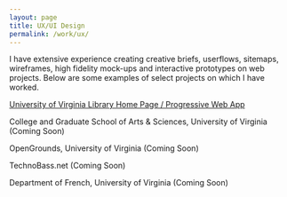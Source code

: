 ```yaml
---
layout: page
title: UX/UI Design
permalink: /work/ux/
---
```



I have extensive experience creating creative briefs, userflows, sitemaps, wireframes, high fidelity mock-ups and interactive prototypes on web projects. Below are some examples of select projects on which I have worked.

<a href="uvalibrary/">University of Virginia Library Home Page / Progressive Web App</a>

College and Graduate School of Arts & Sciences, University of Virginia (Coming Soon)

OpenGrounds, University of Virginia (Coming Soon)

TechnoBass.net (Coming Soon)

Department of French, University of Virginia  (Coming Soon)
